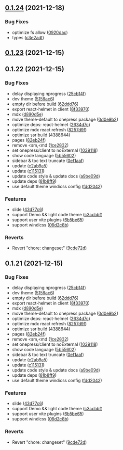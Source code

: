 ## [0.1.24](https://github.com/Codpoe/onepress/compare/v0.1.23...v0.1.24) (2021-12-18)

### Bug Fixes

- optimize fs allow ([0920dac](https://github.com/Codpoe/onepress/commit/0920dac4e2700784de5cf38377e5a86eea133590))
- types ([c3e2adf](https://github.com/Codpoe/onepress/commit/c3e2adfd4641f733c00a5aecb5f48cca6af21470))

## [0.1.23](https://github.com/Codpoe/onepress/compare/v0.1.22...v0.1.23) (2021-12-15)

## 0.1.22 (2021-12-15)

### Bug Fixes

- delay displaying nprogress ([25cb14f](https://github.com/Codpoe/onepress/commit/25cb14f96fe494c9bfafcc5eac31f75c24f59f9e))
- dev theme ([5156ac6](https://github.com/Codpoe/onepress/commit/5156ac6496511fa4f95855a89e07b41a2e260a95))
- empty dir before build ([62ddd76](https://github.com/Codpoe/onepress/commit/62ddd76b771d9ec2425adcbde05381eb0d219625))
- export react-helmet in client ([8f33970](https://github.com/Codpoe/onepress/commit/8f3397091d038a0c5f5c02fd76e120d863047ab6))
- mdx ([d890d5e](https://github.com/Codpoe/onepress/commit/d890d5e9e931dded287afd1fb6a6bc733de4272d))
- move theme-default to onepress package ([0d0e9b2](https://github.com/Codpoe/onepress/commit/0d0e9b2eefe140a07a1edc43733efb80aaca54f0))
- optimize deps: react-helmet ([2634d7c](https://github.com/Codpoe/onepress/commit/2634d7cc01c9bc8748f6a819c755e0df1520fd52))
- optimize mdx react refresh ([8257d9f](https://github.com/Codpoe/onepress/commit/8257d9f81c7d9289d93a702f041ba17044b1e8b8))
- optimize ssr build ([4388644](https://github.com/Codpoe/onepress/commit/4388644a6ece00895aaf559e11a067e1c4fcb0a2))
- pages ([82eb24f](https://github.com/Codpoe/onepress/commit/82eb24fe249ce803cbc7e48a730cc93abb40f668))
- remove <sm,<md ([1ce2832](https://github.com/Codpoe/onepress/commit/1ce2832da5e7b45a524632b03d48d676a7872a0d))
- set onepress/client to noExternal ([1039118](https://github.com/Codpoe/onepress/commit/10391187d609dfb29472b3175ad5ae9fd9abc2f5))
- show code language ([5b55602](https://github.com/Codpoe/onepress/commit/5b556029e9322410ea963ac50923c75c6db00ac2))
- sidebar & toc text truncate ([0ef1aaf](https://github.com/Codpoe/onepress/commit/0ef1aafa1d069b97cd2194be1f507f09bdaf08f5))
- update ([c2ab9a5](https://github.com/Codpoe/onepress/commit/c2ab9a5eca7bc7b2dff91330f7c65234245c041d))
- update ([c115131](https://github.com/Codpoe/onepress/commit/c11513110efdd5c11737964596ce8715bad60e84))
- update code style & update docs ([a9be09d](https://github.com/Codpoe/onepress/commit/a9be09d46904e00ba20398978f559a19ac67cc31))
- update deps ([81b8ff9](https://github.com/Codpoe/onepress/commit/81b8ff9aa68c1af9c45a1591f1631a7d8ad49cdb))
- use default theme windicss config ([fdd2042](https://github.com/Codpoe/onepress/commit/fdd204228e9dca4fe38c004f5cd71735d3fcf8c6))

### Features

- slide ([43d77c6](https://github.com/Codpoe/onepress/commit/43d77c6664c875a5ab4e265da75d0017177611d7))
- support Demo && light code theme ([c3ccbbf](https://github.com/Codpoe/onepress/commit/c3ccbbfaaa22ea1d0232b99f636083b49f091f0b))
- support user vite plugins ([6b5be65](https://github.com/Codpoe/onepress/commit/6b5be65d1b064efa2ebb9e909af6223eade94425))
- support windicss ([09d2c8b](https://github.com/Codpoe/onepress/commit/09d2c8b152704bf4d480ed4f11195dcdd2cac63e))

### Reverts

- Revert "chore: changeset" ([9cde72d](https://github.com/Codpoe/onepress/commit/9cde72d599a5ad9f6a49606ead2e64ddf8681f2c))

## 0.1.21 (2021-12-15)

### Bug Fixes

- delay displaying nprogress ([25cb14f](https://github.com/Codpoe/onepress/commit/25cb14f96fe494c9bfafcc5eac31f75c24f59f9e))
- dev theme ([5156ac6](https://github.com/Codpoe/onepress/commit/5156ac6496511fa4f95855a89e07b41a2e260a95))
- empty dir before build ([62ddd76](https://github.com/Codpoe/onepress/commit/62ddd76b771d9ec2425adcbde05381eb0d219625))
- export react-helmet in client ([8f33970](https://github.com/Codpoe/onepress/commit/8f3397091d038a0c5f5c02fd76e120d863047ab6))
- mdx ([d890d5e](https://github.com/Codpoe/onepress/commit/d890d5e9e931dded287afd1fb6a6bc733de4272d))
- move theme-default to onepress package ([0d0e9b2](https://github.com/Codpoe/onepress/commit/0d0e9b2eefe140a07a1edc43733efb80aaca54f0))
- optimize deps: react-helmet ([2634d7c](https://github.com/Codpoe/onepress/commit/2634d7cc01c9bc8748f6a819c755e0df1520fd52))
- optimize mdx react refresh ([8257d9f](https://github.com/Codpoe/onepress/commit/8257d9f81c7d9289d93a702f041ba17044b1e8b8))
- optimize ssr build ([4388644](https://github.com/Codpoe/onepress/commit/4388644a6ece00895aaf559e11a067e1c4fcb0a2))
- pages ([82eb24f](https://github.com/Codpoe/onepress/commit/82eb24fe249ce803cbc7e48a730cc93abb40f668))
- remove <sm,<md ([1ce2832](https://github.com/Codpoe/onepress/commit/1ce2832da5e7b45a524632b03d48d676a7872a0d))
- set onepress/client to noExternal ([1039118](https://github.com/Codpoe/onepress/commit/10391187d609dfb29472b3175ad5ae9fd9abc2f5))
- show code language ([5b55602](https://github.com/Codpoe/onepress/commit/5b556029e9322410ea963ac50923c75c6db00ac2))
- sidebar & toc text truncate ([0ef1aaf](https://github.com/Codpoe/onepress/commit/0ef1aafa1d069b97cd2194be1f507f09bdaf08f5))
- update ([c2ab9a5](https://github.com/Codpoe/onepress/commit/c2ab9a5eca7bc7b2dff91330f7c65234245c041d))
- update ([c115131](https://github.com/Codpoe/onepress/commit/c11513110efdd5c11737964596ce8715bad60e84))
- update code style & update docs ([a9be09d](https://github.com/Codpoe/onepress/commit/a9be09d46904e00ba20398978f559a19ac67cc31))
- update deps ([81b8ff9](https://github.com/Codpoe/onepress/commit/81b8ff9aa68c1af9c45a1591f1631a7d8ad49cdb))
- use default theme windicss config ([fdd2042](https://github.com/Codpoe/onepress/commit/fdd204228e9dca4fe38c004f5cd71735d3fcf8c6))

### Features

- slide ([43d77c6](https://github.com/Codpoe/onepress/commit/43d77c6664c875a5ab4e265da75d0017177611d7))
- support Demo && light code theme ([c3ccbbf](https://github.com/Codpoe/onepress/commit/c3ccbbfaaa22ea1d0232b99f636083b49f091f0b))
- support user vite plugins ([6b5be65](https://github.com/Codpoe/onepress/commit/6b5be65d1b064efa2ebb9e909af6223eade94425))
- support windicss ([09d2c8b](https://github.com/Codpoe/onepress/commit/09d2c8b152704bf4d480ed4f11195dcdd2cac63e))

### Reverts

- Revert "chore: changeset" ([9cde72d](https://github.com/Codpoe/onepress/commit/9cde72d599a5ad9f6a49606ead2e64ddf8681f2c))
